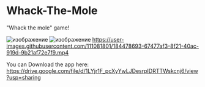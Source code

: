 # Whack-The-Mole
"Whack the mole" game!



![изображение](https://user-images.githubusercontent.com/111081801/184479677-6df93ded-b25f-4e87-bc91-0b089c359a09.png)
![изображение](https://user-images.githubusercontent.com/111081801/184479644-fd627cb3-b6f9-4be9-be42-ec6c0ebacf12.png)
https://user-images.githubusercontent.com/111081801/184478693-67477af3-8f21-40ac-919d-9b21af72e7f9.mp4

You can Download the app here:
https://drive.google.com/file/d/1LYjr1F_pcXyYwLJDesrpIDRTTWskcnj6/view?usp=sharing
